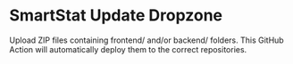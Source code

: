 # SmartStat Update Dropzone

Upload ZIP files containing frontend/ and/or backend/ folders. This GitHub Action will automatically deploy them to the correct repositories.
